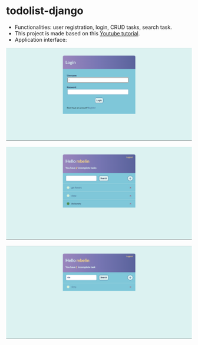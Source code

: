 # todolist-django
- Functionalities: user registration, login, CRUD tasks, search task.
- This project is made based on this [Youtube tutorial](https://www.youtube.com/watch?v=llbtoQTt4qw).
- Application interface:

![login site](./login-site.png)

![main site](./main-site.png)

![search tool](./search-tool.png)